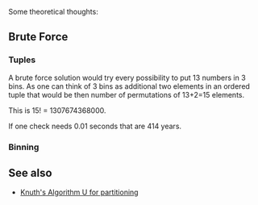 Some theoretical thoughts:

## Brute Force

### Tuples
A brute force solution would try every possibility to put 13 numbers in 3 bins.
As one can think of 3 bins as additional two elements in an ordered tuple that
would be then number of permutations of 13+2=15 elements.

This is 15! = 1307674368000.

If one check needs 0.01 seconds that are 414 years.

### Binning

## See also
* [Knuth's Algorithm U for partitioning](http://codereview.stackexchange.com/q/1526/4433)